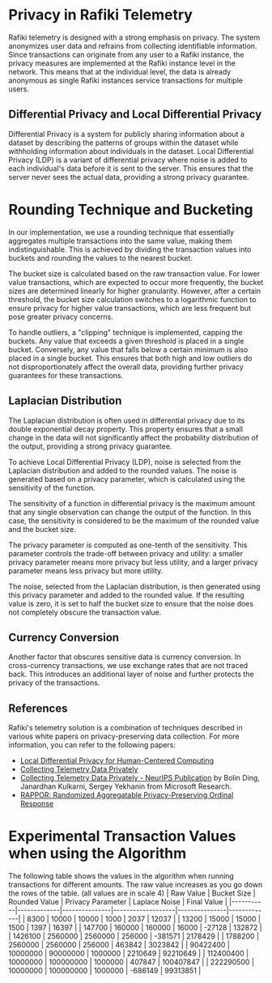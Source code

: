 # Privacy in Rafiki Telemetry

Rafiki telemetry is designed with a strong emphasis on privacy. The system anonymizes user data and refrains from collecting identifiable information. Since transactions can originate from any user to a Rafiki instance, the privacy measures are implemented at the Rafiki instance level in the network. This means that at the individual level, the data is already anonymous as single Rafiki instances service transactions for multiple users.

## Differential Privacy and Local Differential Privacy

Differential Privacy is a system for publicly sharing information about a dataset by describing the patterns of groups within the dataset while withholding information about individuals in the dataset. Local Differential Privacy (LDP) is a variant of differential privacy where noise is added to each individual's data before it is sent to the server. This ensures that the server never sees the actual data, providing a strong privacy guarantee.

# Rounding Technique and Bucketing

In our implementation, we use a rounding technique that essentially aggregates multiple transactions into the same value, making them indistinguishable. This is achieved by dividing the transaction values into buckets and rounding the values to the nearest bucket.

The bucket size is calculated based on the raw transaction value. For lower value transactions, which are expected to occur more frequently, the bucket sizes are determined linearly for higher granularity. However, after a certain threshold, the bucket size calculation switches to a logarithmic function to ensure privacy for higher value transactions, which are less frequent but pose greater privacy concerns.

To handle outliers, a "clipping" technique is implemented, capping the buckets. Any value that exceeds a given threshold is placed in a single bucket. Conversely, any value that falls below a certain minimum is also placed in a single bucket. This ensures that both high and low outliers do not disproportionately affect the overall data, providing further privacy guarantees for these transactions.

## Laplacian Distribution

The Laplacian distribution is often used in differential privacy due to its double exponential decay property. This property ensures that a small change in the data will not significantly affect the probability distribution of the output, providing a strong privacy guarantee.

To achieve Local Differential Privacy (LDP), noise is selected from the Laplacian distribution and added to the rounded values. The noise is generated based on a privacy parameter, which is calculated using the sensitivity of the function.

The sensitivity of a function in differential privacy is the maximum amount that any single observation can change the output of the function. In this case, the sensitivity is considered to be the maximum of the rounded value and the bucket size.

The privacy parameter is computed as one-tenth of the sensitivity. This parameter controls the trade-off between privacy and utility: a smaller privacy parameter means more privacy but less utility, and a larger privacy parameter means less privacy but more utility.

The noise, selected from the Laplacian distribution, is then generated using this privacy parameter and added to the rounded value. If the resulting value is zero, it is set to half the bucket size to ensure that the noise does not completely obscure the transaction value.

## Currency Conversion

Another factor that obscures sensitive data is currency conversion. In cross-currency transactions, we use exchange rates that are not traced back. This introduces an additional layer of noise and further protects the privacy of the transactions.

## References

Rafiki's telemetry solution is a combination of techniques described in various white papers on privacy-preserving data collection. For more information, you can refer to the following papers:

- [Local Differential Privacy for Human-Centered Computing](https://proceedings.neurips.cc/paper_files/paper/2017/file/253614bbac999b38b5b60cae531c4969-Paper.pdf)
- [Collecting Telemetry Data Privately](https://www.microsoft.com/en-us/research/blog/collecting-telemetry-data-privately/)
- [Collecting Telemetry Data Privately - NeurIPS Publication](https://proceedings.neurips.cc/paper_files/paper/2017/file/253614bbac999b38b5b60cae531c4969-Paper.pdf) by Bolin Ding, Janardhan Kulkarni, Sergey Yekhanin from Microsoft Research.
- [RAPPOR: Randomized Aggregatable Privacy-Preserving Ordinal Response](https://static.googleusercontent.com/media/research.google.com/en//pubs/archive/42852.pdf)

# Experimental Transaction Values when using the Algorithm

The following table shows the values in the algorithm when running transactions for different amounts. The raw value increases as you go down the rows of the table.
(all values are in scale 4)
| Raw Value | Bucket Size | Rounded Value | Privacy Parameter | Laplace Noise | Final Value |
|-----------|-------------|---------------|-------------------|---------------|-------------|
| 8300 | 10000 | 10000 | 1000 | 2037 | 12037 |
| 13200 | 15000 | 15000 | 1500 | 1397 | 16397 |
| 147700 | 160000 | 160000 | 16000 | -27128 | 132872 |
| 1426100 | 2560000 | 2560000 | 256000 | -381571 | 2178429 |
| 1788200 | 2560000 | 2560000 | 256000 | 463842 | 3023842 |
| 90422400 | 10000000 | 90000000 | 1000000 | 2210649 | 92210649 |
| 112400400 | 10000000 | 100000000 | 1000000 | 407847 | 100407847 |
| 222290500 | 10000000 | 100000000 | 1000000 | -686149 | 99313851 |

